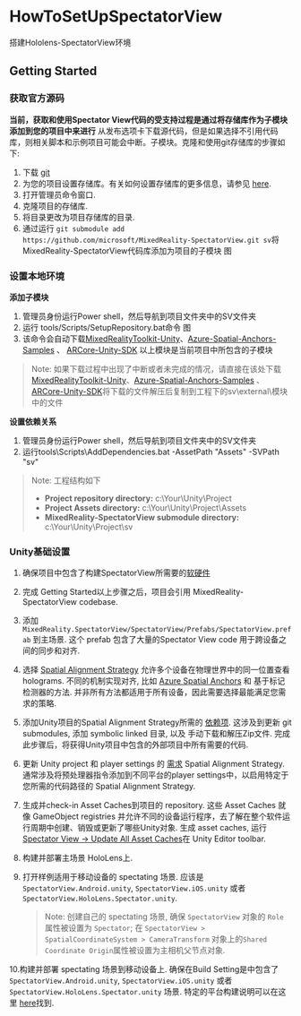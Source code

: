 # HowToSetUpSpectatorView
搭建Hololens-SpectatorView环境
## Getting Started

### 获取官方源码

**当前，获取和使用Spectator View代码的受支持过程是通过将存储库作为子模块添加到您的项目中来进行** 从发布选项卡下载源代码，但是如果选择不引用代码库，则相关脚本和示例项目可能会中断。子模块。克隆和使用git存储库的步骤如下:

1. 下载 [git](https://git-scm.com/downloads)
2. 为您的项目设置存储库。有关如何设置存储库的更多信息，请参见 [here](https://help.github.com/en/articles/create-a-repo).
3. 打开管理员命令窗口.
4. 克隆项目的存储库.
5. 将目录更改为项目存储库的目录.
6. 通过运行 `git submodule add https://github.com/microsoft/MixedReality-SpectatorView.git sv`将MixedReality-SpectatorView代码库添加为项目的子模块
图

### 设置本地环境

**添加子模块**
1. 管理员身份运行Power shell，然后导航到项目文件夹中的SV文件夹
2. 运行 tools/Scripts/SetupRepository.bat命令
图
3. 该命令会自动下载[MixedRealityToolkit-Unity](https://github.com/microsoft/MixedRealityToolkit-Unity)、[Azure-Spatial-Anchors-Samples](https://github.com/Azure/azure-spatial-anchors-samples) 、 [ARCore-Unity-SDK](https://github.com/google-ar/arcore-unity-sdk)
以上模块是当前项目中所包含的子模块

>Note: 如果下载过程中出现了中断或者未完成的情况，请直接在该处下载[MixedRealityToolkit-Unity](https://github.com/microsoft/MixedRealityToolkit-Unity/tree/b7dbeb6e9b14355ed176a388ddac3e4a4a1946f9)、[Azure-Spatial-Anchors-Samples](https://github.com/Azure/azure-spatial-anchors-samples/tree/61a1e390cb09ab7544da9304460f5b88e331a3ef) 、 [ARCore-Unity-SDK](https://github.com/google-ar/arcore-unity-sdk/tree/05829541bdf24c6dcbbeb5976dc1673c6a482471)将下载的文件解压后复制到工程下的sv\external\模块中的文件

**设置依赖关系**
1. 管理员身份运行Power shell，然后导航到项目文件夹中的SV文件夹
2. 运行tools\Scripts\AddDependencies.bat -AssetPath "Assets" -SVPath "sv"

>Note: 工程结构如下
>* **Project repository directory:** c:\Your\Unity\Project
>* **Project Assets directory:** c:\Your\Unity\Project\Assets
>* **MixedReality-SpectatorView submodule directory:** c:\Your\Unity\Project\sv

### Unity基础设置

1. 确保项目中包含了构建SpectatorView所需要的[软硬件](https://github.com/GooDtoLivE/MixedReality-SpectatorView/blob/master/doc/SpectatorView.Setup.md)

2. 完成 Getting Started以上步骤之后，项目会引用 MixedReality-SpectatorView codebase.

3. 添加 `MixedReality.SpectatorView/SpectatorView/Prefabs/SpectatorView.prefab` 到主场景. 这个 prefab 包含了大量的Spectator View code 用于跨设备之间的同步和对齐.

4. 选择 [Spatial Alignment Strategy](https://github.com/GooDtoLivE/MixedReality-SpectatorView/blob/master/src/SpectatorView.Unity/Assets/SpatialAlignment/README.md) 允许多个设备在物理世界中的同一位置查看holograms. 不同的机制实现对齐, 比如 [Azure Spatial Anchors](https://azure.microsoft.com/en-us/services/spatial-anchors/) 和 基于标记检测器的方法. 并非所有方法都适用于所有设备，因此需要选择最能满足您需求的策略.

5. 添加Unity项目的Spatial Alignment Strategy所需的 [依赖项](https://github.com/GooDtoLivE/MixedReality-SpectatorView/blob/master/doc/SpectatorView.Setup.md). 这涉及到更新 git submodules, 添加 symbolic linked 目录, 以及 手动下载和解压Zip文件. 完成此步骤后，将获得Unity项目中包含的外部项目中所有需要的代码.

6. 更新 Unity project 和 player settings 的 [需求](https://github.com/GooDtoLivE/MixedReality-SpectatorView/blob/master/doc/SpectatorView.Setup.md) Spatial Alignment Strategy. 通常涉及将预处理器指令添加到不同平台的player settings中，以启用特定于您所需的代码路径的 Spatial Alignment Strategy.

7. 生成并check-in Asset Caches到项目的 repository. 这些 Asset Caches 就像 GameObject registries 并允许不同的设备运行程序，去了解在整个软件运行周期中创建、销毁或更新了哪些Unity对象. 生成 asset caches, 运行 [Spectator View -> Update All Asset Caches](https://github.com/GooDtoLivE/MixedReality-SpectatorView/blob/master/doc/SpectatorView.Setup.md)在 Unity Editor toolbar.

8. 构建并部署主场景 HoloLens上.

9. 打开样例适用于移动设备的 spectating 场景. 应该是 `SpectatorView.Android.unity`, `SpectatorView.iOS.unity` 或者 `SpectatorView.HoloLens.Spectator.unity`.

    > Note: 创建自己的 spectating 场景, 确保 `SpectatorView` 对象的 `Role` 属性被设置为 `Spectator`;   在 `SpectatorView > SpatialCoordinateSystem > CameraTransform` 对象上的`Shared Coordinate Origin`属性被设置为主相机父节点对象.

10.构建并部署 spectating 场景到移动设备上. 确保在Build Setting是中包含了 `SpectatorView.Android.unity`, `SpectatorView.iOS.unity` 或者 `SpectatorView.HoloLens.Spectator.unity` 场景. 特定的平台构建说明可以在这里 [here](https://github.com/GooDtoLivE/MixedReality-SpectatorView/blob/master/doc/SpectatorView.Setup.md)找到.

